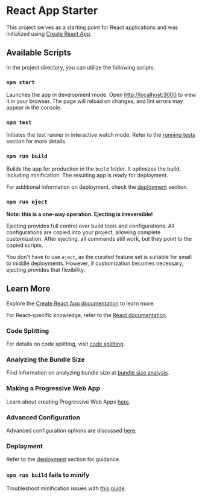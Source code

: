 # React App Starter

This project serves as a starting point for React applications and was initialized using [Create React App](https://github.com/facebook/create-react-app).

## Available Scripts

In the project directory, you can utilize the following scripts:

### `npm start`

Launches the app in development mode. Open [http://localhost:3000](http://localhost:3000) to view it in your browser. The page will reload on changes, and lint errors may appear in the console.

### `npm test`

Initiates the test runner in interactive watch mode. Refer to the [running tests](https://facebook.github.io/create-react-app/docs/running-tests) section for more details.

### `npm run build`

Builds the app for production in the `build` folder. It optimizes the build, including minification. The resulting app is ready for deployment.

For additional information on deployment, check the [deployment](https://facebook.github.io/create-react-app/docs/deployment) section.

### `npm run eject`

**Note: this is a one-way operation. Ejecting is irreversible!**

Ejecting provides full control over build tools and configurations. All configurations are copied into your project, allowing complete customization. After ejecting, all commands still work, but they point to the copied scripts.

You don't have to use `eject`, as the curated feature set is suitable for small to middle deployments. However, if customization becomes necessary, ejecting provides that flexibility.

## Learn More

Explore the [Create React App documentation](https://facebook.github.io/create-react-app/docs/getting-started) to learn more.

For React-specific knowledge, refer to the [React documentation](https://reactjs.org/).

### Code Splitting

For details on code splitting, visit [code splitting](https://facebook.github.io/create-react-app/docs/code-splitting).

### Analyzing the Bundle Size

Find information on analyzing bundle size at [bundle size analysis](https://facebook.github.io/create-react-app/docs/analyzing-the-bundle-size).

### Making a Progressive Web App

Learn about creating Progressive Web Apps [here](https://facebook.github.io/create-react-app/docs/making-a-progressive-web-app).

### Advanced Configuration

Advanced configuration options are discussed [here](https://facebook.github.io/create-react-app/docs/advanced-configuration).

### Deployment

Refer to the [deployment](https://facebook.github.io/create-react-app/docs/deployment) section for guidance.

### `npm run build` fails to minify

Troubleshoot minification issues with [this guide](https://facebook.github.io/create-react-app/docs/troubleshooting#npm-run-build-fails-to-minify).
